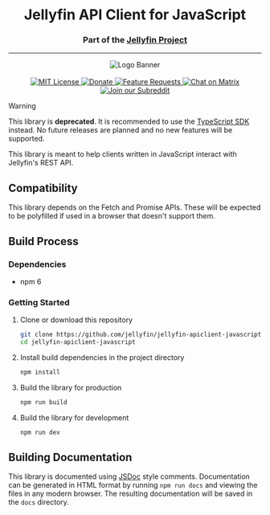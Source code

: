 <h1 align="center">Jellyfin API Client for JavaScript</h1>
<h3 align="center">Part of the <a href="https://jellyfin.media">Jellyfin Project</a></h3>

---

<p align="center">
<img alt="Logo Banner" src="https://raw.githubusercontent.com/jellyfin/jellyfin-ux/master/branding/SVG/banner-logo-solid.svg?sanitize=true"/>
<br/>
<br/>
<a href="https://github.com/jellyfin/jellyfin-apiclient-javascript">
<img alt="MIT License" src="https://img.shields.io/github/license/jellyfin/jellyfin-apiclient-javascript.svg"/>
</a>
<a href="https://opencollective.com/jellyfin">
<img alt="Donate" src="https://img.shields.io/opencollective/all/jellyfin.svg?label=backers"/>
</a>
<a href="https://features.jellyfin.org">
<img alt="Feature Requests" src="https://img.shields.io/badge/fider-vote%20on%20features-success.svg"/>
</a>
<a href="https://matrix.to/#/+jellyfin:matrix.org">
<img alt="Chat on Matrix" src="https://img.shields.io/matrix/jellyfin:matrix.org.svg?logo=matrix"/>
</a>
<a href="https://www.reddit.com/r/jellyfin">
<img alt="Join our Subreddit" src="https://img.shields.io/badge/reddit-r%2Fjellyfin-%23FF5700.svg"/>
</a>
</p>

> [!WARNING]
> This library is **deprecated**.
> It is recommended to use the [TypeScript SDK](https://github.com/jellyfin/jellyfin-sdk-typescript) instead.
> No future releases are planned and no new features will be supported.

This library is meant to help clients written in JavaScript interact with Jellyfin's REST API.

## Compatibility

This library depends on the Fetch and Promise APIs. These will be expected to be polyfilled if used in a browser that doesn't support them.

## Build Process

### Dependencies

- npm 6

### Getting Started

1. Clone or download this repository

    ```sh
    git clone https://github.com/jellyfin/jellyfin-apiclient-javascript.git
    cd jellyfin-apiclient-javascript
    ```

2. Install build dependencies in the project directory

    ```sh
    npm install
    ```

3. Build the library for production

    ```sh
    npm run build
    ```

4. Build the library for development

    ```sh
    npm run dev
    ```

## Building Documentation

This library is documented using [JSDoc](https://jsdoc.app/) style comments. Documentation can be generated in HTML format by running `npm run docs` and viewing the files in any modern browser. The resulting documentation will be saved in the `docs` directory.
